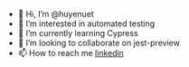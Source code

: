 - 👋 Hi, I’m @huyenuet
- 👀 I’m interested in automated testing
- 🌱 I’m currently learning Cypress
- 💞️ I’m looking to collaborate on jest-preview
- 📫 How to reach me [linkedin](https://www.linkedin.com/in/huyentran96/)

<!---
huyenuet/huyenuet is a ✨ special ✨ repository because its `README.md` (this file) appears on your GitHub profile.
You can click the Preview link to take a look at your changes.
--->
